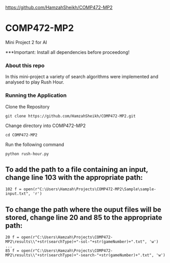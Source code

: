 https://github.com/HamzahSheikh/COMP472-MP2

# COMP472-MP2
Mini Project 2 for AI

***Important: Install all dependencies before proceedong!

### About this repo

In this mini-project a variety of search algorithms were implemented and analysed to play Rush Hour. 

### Running the Application

Clone the Repository

```
git clone https://github.com/HamzahSheikh/COMP472-MP2.git
```

Change directory into COMP472-MP2

```
cd COMP472-MP2
```

Run the following command

```
python rush-hour.py
```

## To add the path to a file containing an input, change line 103 with the appropriate path:

```
102 f = open(r"C:\Users\Hamzah\Projects\COMP472-MP2\Sample\sample-input.txt", 'r')
```

## To change the path where the ouput files will be stored, change line 20 and 85 to the appropriate path:

```
20 f = open(r"C:\Users\Hamzah\Projects\COMP472-MP2\results\\"+str(searchType)+"-sol-"+str(gameNumber)+".txt", 'w')
...
85 f = open(r"C:\Users\Hamzah\Projects\COMP472-MP2\results\\"+str(searchType)+"-search-"+str(gameNumber)+".txt", 'w')
```
